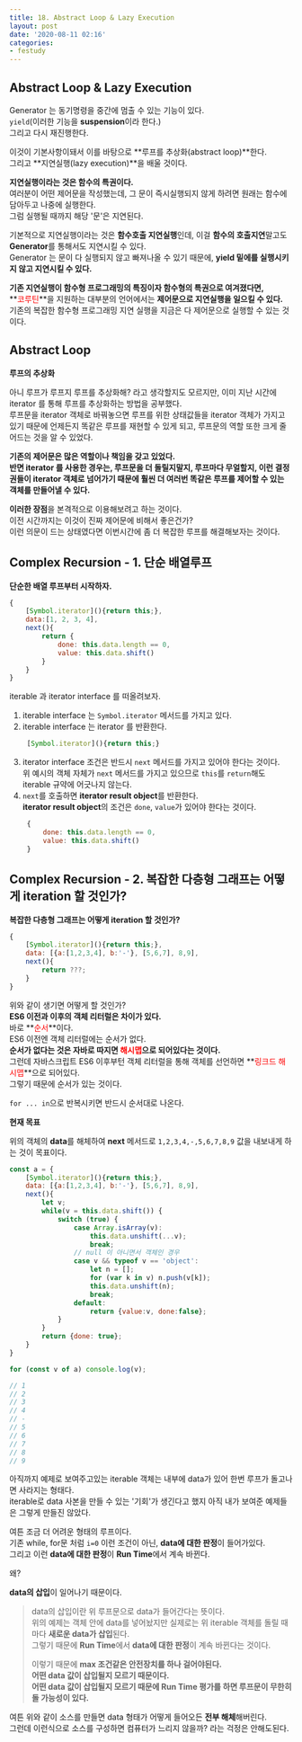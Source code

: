 ```yaml
---
title: 18. Abstract Loop & Lazy Execution
layout: post
date: '2020-08-11 02:16'
categories:
- festudy
---
```


## Abstract Loop & Lazy Execution

Generator 는 동기명령을 중간에 멈출 수 있는 기능이 있다.  
`yield`(이러한 기능을 **suspension**이라 한다.)  
그리고 다시 재진행한다.  

이것이 기본사항이돼서 이를 바탕으로 **루프를 추상화(abstract loop)**한다.  
그리고 **지연실행(lazy execution)**을 배울 것이다.  

**지연실행이라는 것은 함수의 특권이다.**  
여러분이 어떤 제어문을 작성했는데, 그 문이 즉시실행되지 않게 하려면 원래는 함수에 담아두고 나중에 실행한다.  
그럼 실행될 때까지 해당 '문'은 지연된다.  

기본적으로 지연실행이라는 것은 **함수호출 지연실행**인데, 이걸 **함수의 호출지연**말고도 **Generator**를 통해서도 지연시킬 수 있다.  
Generator 는 문이 다 실행되지 않고 빠져나올 수 있기 때문에, **yield 밑에를 실행시키지 않고 지연시킬 수 있다.**

**기존 지연실행이 함수형 프로그래밍의 특징이자 함수형의 특권으로 여겨졌다면,**  
**<span style="color:red">코루틴</span>**을 지원하는 대부분의 언어에서는 **제어문으로 지연실행을 일으킬 수 있다.**  
기존의 복잡한 함수형 프로그래밍 지연 실행을 지금은 다 제어문으로 실행할 수 있는 것이다.

## Abstract Loop

**루프의 추상화**

아니 루프가 루프지 루프를 추상화해? 라고 생각할지도 모르지만, 이미 지난 시간에 iterator 를 통해 루프를 추상화하는 방법을 공부했다.  
루프문을 iterator 객체로 바꿔놓으면 루프를 위한 상태값들을 iterator 객체가 가지고 있기 때문에 언제든지 똑같은 루프를 재현할 수 있게 되고, 
루프문의 역할 또한 크게 줄어드는 것을 알 수 있었다.

**기존의 제어문은 많은 역할이나 책임을 갖고 있었다.**  
**반면 iterator 를 사용한 경우는, 루프문을 더 돌릴지말지, 루프마다 무얼할지, 이런 결정권들이 iterator 객체로 넘어가기 때문에 
훨씬 더 여러번 똑같은 루프를 제어할 수 있는 객체를 만들어낼 수 있다.**

**이러한 장점**을 본격적으로 이용해보려고 하는 것이다.  
이전 시간까지는 이것이 진짜 제어문에 비해서 좋은건가?  
이런 의문이 드는 상태였다면 이번시간에 좀 더 복잡한 루프를 해결해보자는 것이다.

## Complex Recursion - 1. 단순 배열루프

**단순한 배열 루프부터 시작하자.**

```javascript
{
    [Symbol.iterator](){return this;},
    data:[1, 2, 3, 4],
    next(){
        return {
            done: this.data.length == 0,
            value: this.data.shift()
        }
    }
}
```

iterable 과 iterator interface 를 떠올려보자.  

1. iterable interface 는 `Symbol.iterator` 메서드를 가지고 있다.
2. iterable interface 는 iterator 를 반환한다.  
   ```javascript
    [Symbol.iterator](){return this;}
   ```
3. iterator interface 조건은 반드시 `next` 메서드를 가지고 있어야 한다는 것이다.  
   위 예시의 객체 자체가 `next` 메서드를 가지고 있으므로 `this`를 `return`해도 iterable 규약에 어긋나지 않는다.  
4. `next`를 호출하면 **iterator result object**를 반환한다.  
   **iterator result object**의 조건은 `done`, `value`가 있어야 한다는 것이다.
   ```javascript
    {
        done: this.data.length == 0,
        value: this.data.shift()
    }
   ```
   
## Complex Recursion - 2. 복잡한 다층형 그래프는 어떻게 iteration 할 것인가?

**복잡한 다층형 그래프는 어떻게 iteration 할 것인가?**

```javascript
{
    [Symbol.iterator](){return this;},
    data: [{a:[1,2,3,4], b:'-'}, [5,6,7], 8,9],
    next(){
        return ???;
    }
}
```

위와 같이 생기면 어떻게 할 것인가?  
**ES6 이전과 이후의 객체 리터럴은 차이가 있다.**  
바로 **<span style="color:red">순서</span>**이다.  
ES6 이전엔 객체 리터럴에는 순서가 없다.  
**순서가 없다는 것은 자바로 따지면 <span style="color:red">해시맵</span>으로 되어있다는 것이다.**  
그런데 자바스크립트 ES6 이후부턴 객체 리터럴을 통해 객체를 선언하면 **<span style="color:red">링크드 해시맵</span>**으로 되어있다.  
그렇기 때문에 순서가 있는 것이다.  

`for ... in`으로 반복시키면 반드시 순서대로 나온다.  

**현재 목표**

위의 객체의 **data**를 해체하여 **next** 메서드로 `1,2,3,4,-,5,6,7,8,9` 값을 내보내게 하는 것이 목표이다.  

```javascript
const a = {
    [Symbol.iterator](){return this;},
    data: [{a:[1,2,3,4], b:'-'}, [5,6,7], 8,9],
    next(){
        let v;
        while(v = this.data.shift()) {
            switch (true) {
                case Array.isArray(v):
                    this.data.unshift(...v);
                    break;
                // null 이 아니면서 객체인 경우
                case v && typeof v == 'object':
                    let n = [];
                    for (var k in v) n.push(v[k]); 
                    this.data.unshift(n);
                    break;
                default:
                    return {value:v, done:false};
            }
        }
        return {done: true};
    }
}

for (const v of a) console.log(v);

// 1
// 2
// 3
// 4
// -
// 5
// 6
// 7
// 8
// 9
```

아직까지 예제로 보여주고있는 iterable 객체는 내부에 data가 있어 한번 루프가 돌고나면 사라지는 형태다.  
iterable로 data 사본을 만들 수 있는 '기회'가 생긴다고 했지 아직 내가 보여준 예제들은 그렇게 만들진 않았다.  

여튼 조금 더 어려운 형태의 루프이다.  
기존 while, for문 처럼 `i=0` 이런 조건이 아닌, **data에 대한 판정**이 들어가있다.  
그리고 이런 **data에 대한 판정**이 **Run Time**에서 계속 바뀐다.  

왜?

**data의 삽입**이 일어나기 때문이다.  

>data의 삽입이란 위 루프문으로 data가 들어간다는 뜻이다.  
>위의 예제는 객체 안에 data를 넣어놨지만 실제로는 위 iterable 객체를 돌릴 때마다 **새로운 data가 삽입**된다.  
>그렇기 때문에 **Run Time**에서 **data에 대한 판정**이 계속 바뀐다는 것이다.
>
>이렇기 때문에 **max 조건같은 안전장치를 하나 걸어야된다.**  
>**어떤 data 값이 삽입될지 모르기 때문이다.**  
>**어떤 data 값이 삽입될지 모르기 때문에 Run Time 평가를 하면 루프문이 무한히 돌 가능성이 있다.**

여튼 위와 같이 소스를 만들면 data 형태가 어떻게 들어오든 **전부 해체**해버린다.  
그런데 이런식으로 소스를 구성하면 컴퓨터가 느리지 않을까? 라는 걱정은 안해도된다.
